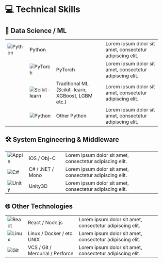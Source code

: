 # 💻 Technical Skills

## 🧠 Data Science / ML

| | | | |
|-|-|-|-|
| ![Python](https://img.shields.io/badge/-Python-3776AB?style=flat-square&logo=Python&logoColor=white) | Python | | Lorem ipsum dolor sit amet, consectetur adipiscing elit. |
| | ![PyTorch](https://img.shields.io/badge/-PyTorch-EE4C2C?style=flat-square&logo=PyTorch&logoColor=white) | PyTorch | Lorem ipsum dolor sit amet, consectetur adipiscing elit. |
| | ![Scikit-learn](https://img.shields.io/badge/-Scikit--learn-F7931E?style=flat-square&logo=scikit-learn&logoColor=white) | Traditional ML (Scikit-learn, XGBoost, LGBM etc.) | Lorem ipsum dolor sit amet, consectetur adipiscing elit. |
| | ![Python](https://img.shields.io/badge/-Python-3776AB?style=flat-square&logo=Python&logoColor=white) | Other Python | Lorem ipsum dolor sit amet, consectetur adipiscing elit. |

## 🛠 System Engineering & Middleware

| | | |
|-|-|-|
| ![Apple](https://img.shields.io/badge/-Apple-000000?style=flat-square&logo=apple&logoColor=white) | iOS / Obj-C | Lorem ipsum dolor sit amet, consectetur adipiscing elit. |
| ![C#](https://img.shields.io/badge/-C%23-239120?style=flat-square&logo=c-sharp&logoColor=white) | C# / .NET / Mono | Lorem ipsum dolor sit amet, consectetur adipiscing elit. |
| ![Unity](https://img.shields.io/badge/-Unity-000000?style=flat-square&logo=unity&logoColor=white) | Unity3D | Lorem ipsum dolor sit amet, consectetur adipiscing elit. |

## 🌐 Other Technologies

| | | |
|-|-|-|
| ![React](https://img.shields.io/badge/-React-61DAFB?style=flat-square&logo=react&logoColor=black) | React / Node.js | Lorem ipsum dolor sit amet, consectetur adipiscing elit. |
| ![Linux](https://img.shields.io/badge/-Linux-FCC624?style=flat-square&logo=linux&logoColor=black) | Linux / Docker / etc. UNIX | Lorem ipsum dolor sit amet, consectetur adipiscing elit. |
| ![Git](https://img.shields.io/badge/-Git-F05032?style=flat-square&logo=git&logoColor=white) | VCS / Git / Mercurial / Perforce | Lorem ipsum dolor sit amet, consectetur adipiscing elit. |